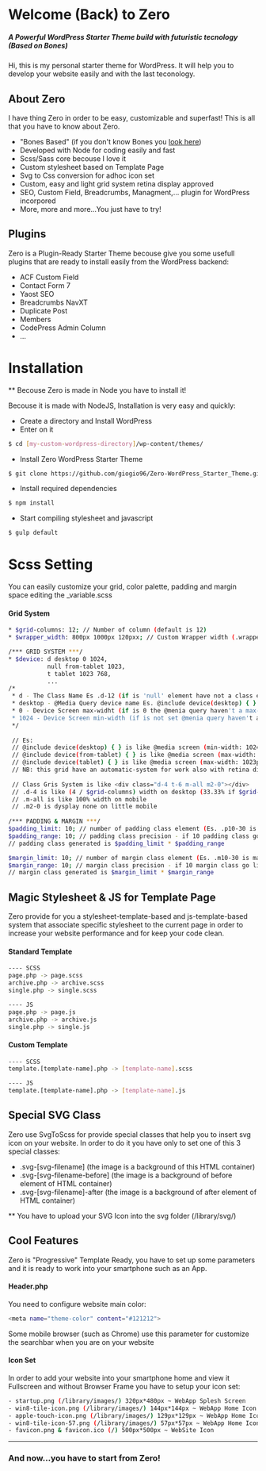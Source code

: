 # Welcome (Back) to Zero
##### A Powerful WordPress Starter Theme build with futuristic tecnology (Based on Bones)

Hi, this is my personal starter theme for WordPress. It will help you to develop your website easily and with the last teconology. 

## About Zero

I have thing Zero in order to be easy, customizable and superfast! This is all that you have to know about Zero.

- "Bones Based" (if you don't know Bones you [look here](https://github.com/eddiemachado/bones))
- Developed with Node for coding easily and fast
- Scss/Sass core becouse I love it
- Custom stylesheet based on Template Page
- Svg to Css conversion for adhoc icon set
- Custom, easy and light grid system retina display approved
- SEO, Custom Field, Breadcrumbs, Managment,... plugin for WordPress incorpored
- More, more and more...You just have to try!

## Plugins

Zero is a Plugin-Ready Starter Theme becouse give you some usefull plugins that are ready to install easily from the WordPress backend:

* ACF Custom Field
* Contact Form 7
* Yaost SEO
* Breadcrumbs NavXT
* Duplicate Post
* Members
* CodePress Admin Column
* ...

# Installation

** Becouse Zero is made in Node you have to install it!

Becouse it is made with NodeJS, Installation is very easy and quickly:
- Create a directory and Install WordPress
- Enter on it

```sh
$ cd [my-custom-wordpress-directory]/wp-content/themes/
```

- Install Zero WordPress Starter Theme

```sh
$ git clone https://github.com/giogio96/Zero-WordPress_Starter_Theme.git
```

- Install required dependencies

```sh
$ npm install
```

- Start compiling stylesheet and javascript 

```sh
$ gulp default
```

# Scss Setting

You can easily customize your grid, color palette, padding and margin space editing the _variable.scss
#### Grid System
```sh
* $grid-columns: 12; // Number of column (default is 12)
* $wrapper_width: 800px 1000px 120pxx; // Custom Wrapper width (.wrapper_1 is 800px .wrapper_2 is 1000px etc)

/*** GRID SYSTEM ***/
* $device: d desktop 0 1024,      
           null from-tablet 1023, 
           t tablet 1023 768,
           ... 
/*
 * d - The Class Name Es .d-12 (if is 'null' element have not a class element associated)
 * desktop - @Media Query device name Es. @include device(desktop) { }
 * 0 - Device Screen max-widht (if is 0 the @menia query haven't a max-width limit) DO NOT WRITE 'px' after int
 * 1024 - Device Screen min-width (if is not set @menia query haven't a min-width limit) DO NOT WRITE 'px' after int
 */
 
 // Es: 
 // @include device(desktop) { } is like @media screen (min-width: 1024px) { }
 // @include device(from-tablet) { } is like @media screen (max-width: 1024px) { }
 // @include device(tablet) { } is like @media screen (max-width: 1023px) and (min-width: 768px) { }
 // NB: this grid have an automatic-system for work also with retina display!
 
 // Class Gris System is like <div class="d-4 t-6 m-all m2-0"></div>
 // .d-4 is like (4 / $grid-columns) width on desktop (33.33% if $grid-columns is 12)
 // .m-all is like 100% width on mobile
 // .m2-0 is dysplay none on little mobile
 
/*** PADDING & MARGIN ***/
$padding_limit: 10; // number of padding class element (Es. .p10-30 is padding: 10px 30px)
$padding_range: 10; // padding class precision - if 10 padding class go like 10 20 30... if 5 go like 5 10 15 20...
// padding class generated is $padding_limit * $padding_range

$margin_limit: 10; // number of margin class element (Es. .m10-30 is margin: 10px 30px)
$margin_range: 10; // margin class precision - if 10 margin class go like 10 20 30... if 5 go like 5 10 15 20...
// margin class generated is $margin_limit * $margin_range

```

## Magic Stylesheet & JS for Template Page

Zero provide for you a stylesheet-template-based and js-template-based system that associate specific stylesheet to the current page in order to increase your website performance and for keep your code clean.

#### Standard Template
```sh
---- SCSS
page.php -> page.scss
archive.php -> archive.scss
single.php -> single.scss

---- JS
page.php -> page.js
archive.php -> archive.js
single.php -> single.js
```
#### Custom Template
```sh
---- SCSS
template.[template-name].php -> [template-name].scss

---- JS
template.[template-name].php -> [template-name].js
```

## Special SVG Class

Zero use SvgToScss for provide special classes that help you to insert svg icon on your website. In order to do it you have only to set one of this 3 special classes:

* .svg-[svg-filename] (the image is a background of this HTML container)
* .svg-[svg-filename-before] (the image is a background of before element of HTML container)
* .svg-[svg-filename]-after (the image is a background of after element of HTML container)

** You have to upload your SVG Icon into the svg folder (/library/svg/)

## Cool Features

Zero is "Progressive" Template Ready, you have to set up some parameters and it is ready to work into your smartphone such as an App.

#### Header.php

You need to configure website main color:
```sh
<meta name="theme-color" content="#121212">
```
Some mobile browser (such as Chrome) use this parameter for customize the searchbar when you are on your website

#### Icon Set

In order to add your website into your smartphone home and view it Fullscreen and without Browser Frame you have to setup your icon set: 
```sh
- startup.png (/library/images/) 320px*480px ~ WebApp Splesh Screen
- win8-tile-icon.png (/library/images/) 144px*144px ~ WebApp Home Icon 144px
- apple-touch-icon.png (/library/images/) 129px*129px ~ WebApp Home Icon 129px
- win8-tile-icon-57.png (/library/images/) 57px*57px ~ WebApp Home Icon 57px
- favicon.png & favicon.ico (/) 500px*500px ~ WebSite Icon
```

**************************************************************
### And now...you have to start from Zero!
